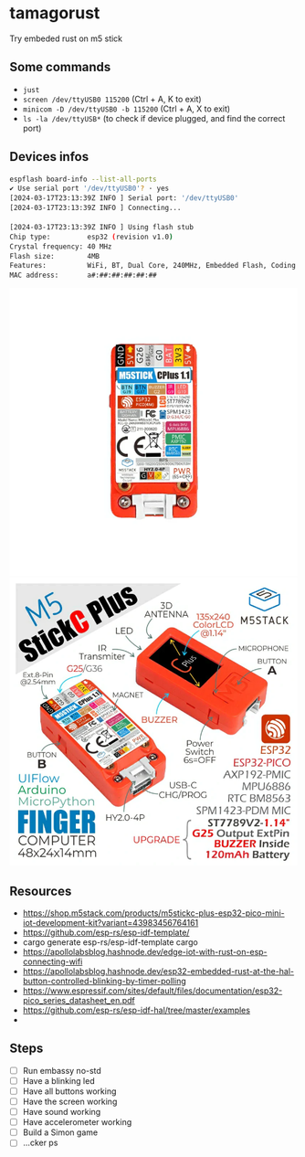 # tamagorust
Try embeded rust on m5 stick

## Some commands

- `just`
- `screen /dev/ttyUSB0 115200` (Ctrl + A, K to exit)
- `minicom -D /dev/ttyUSB0 -b 115200` (Ctrl + A, X to exit)
- `ls -la /dev/ttyUSB*` (to check if device plugged, and find the correct port)


## Devices infos

```sh
espflash board-info --list-all-ports
✔ Use serial port '/dev/ttyUSB0'? · yes
[2024-03-17T23:13:39Z INFO ] Serial port: '/dev/ttyUSB0'
[2024-03-17T23:13:39Z INFO ] Connecting...

[2024-03-17T23:13:39Z INFO ] Using flash stub
Chip type:         esp32 (revision v1.0)
Crystal frequency: 40 MHz
Flash size:        4MB
Features:          WiFi, BT, Dual Core, 240MHz, Embedded Flash, Coding Scheme None
MAC address:       a#:##:##:##:##:##
```

![cheat_sheet](cheat_sheet.webp)
![picture](picture.webp)

## Resources
- https://shop.m5stack.com/products/m5stickc-plus-esp32-pico-mini-iot-development-kit?variant=43983456764161
- https://github.com/esp-rs/esp-idf-template/
- cargo generate esp-rs/esp-idf-template cargo
- https://apollolabsblog.hashnode.dev/edge-iot-with-rust-on-esp-connecting-wifi
- https://apollolabsblog.hashnode.dev/esp32-embedded-rust-at-the-hal-button-controlled-blinking-by-timer-polling
- https://www.espressif.com/sites/default/files/documentation/esp32-pico_series_datasheet_en.pdf
- https://github.com/esp-rs/esp-idf-hal/tree/master/examples
- 



## Steps
- [ ] Run embassy no-std
- [ ] Have a blinking led
- [ ] Have all buttons working
- [ ] Have the screen working
- [ ] Have sound working
- [ ] Have accelerometer working
- [ ] Build a Simon game
- [ ] ...cker ps
